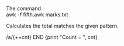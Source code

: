 The command :                                                                                                                                                                                                                                                                                  
awk -f fifth.awk marks.txt

Calculates the total matches the given pattern.

 /a/{++cnt} END {print "Count = ", cnt}
